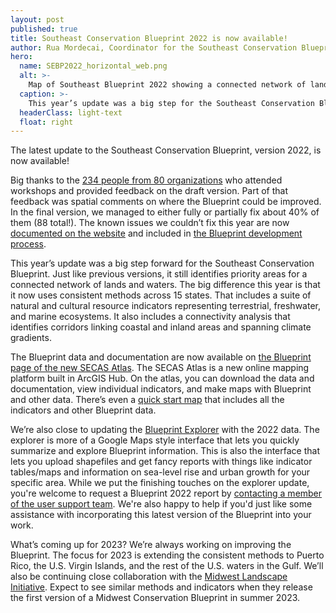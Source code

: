 ```yaml
---
layout: post
published: true
title: Southeast Conservation Blueprint 2022 is now available!
author: Rua Mordecai, Coordinator for the Southeast Conservation Blueprint
hero:
  name: SEBP2022_horizontal_web.png
  alt: >-
    Map of Southeast Blueprint 2022 showing a connected network of lands and waters in shades of purple and gray.
  caption: >-
    This year’s update was a big step for the Southeast Conservation Blueprint, using consistent methods and data across 15 states.
  headerClass: light-text
  float: right
---
```


The latest update to the Southeast Conservation Blueprint, version 2022, is now available!

Big thanks to the [234 people from 80 organizations](https://secassoutheast.org/2022/05/26/Blueprint-workshop-attendance-and-wording-poll-results.html) who attended workshops and provided feedback on the draft version. Part of that feedback was spatial comments on where the Blueprint could be improved. In the final version, we managed to either fully or partially fix about 40% of them (88 total!). The known issues we couldn’t fix this year are now [documented on the website](https://secassoutheast.org/blueprint-known-issues) and included in [the Blueprint development process](https://www.sciencebase.gov/catalog/file/get/62d5816fd34e87fffb2dda77?name=Southeast_Blueprint_2022_Development_Process.pdf).<!--more-->  

This year’s update was a big step forward for the Southeast Conservation Blueprint. Just like previous versions, it still identifies priority areas for a connected network of lands and waters. The big difference this year is that it now uses consistent methods across 15 states. That includes a suite of natural and cultural resource indicators representing terrestrial, freshwater, and marine ecosystems. It also includes a connectivity analysis that identifies corridors linking coastal and inland areas and spanning climate gradients.   

The Blueprint data and documentation are now available on [the Blueprint page of the new SECAS Atlas](https://secas-fws.hub.arcgis.com/pages/blueprint). The SECAS Atlas is a new online mapping platform built in ArcGIS Hub. On the atlas, you can download the data and documentation, view individual indicators, and make maps with Blueprint and other data. There’s even a [quick start map](https://fws.maps.arcgis.com/apps/mapviewer/index.html?webmap=29b8cf1e52f34b73b9bc2d336d1d8323) that includes all the indicators and other Blueprint data.

We’re also close to updating the [Blueprint Explorer](https://blueprint.geoplatform.gov/southeast/) with the 2022 data. The explorer is more of a Google Maps style interface that lets you quickly summarize and explore Blueprint information. This is also the interface that lets you upload shapefiles and get fancy reports with things like indicator tables/maps and information on sea-level rise and urban growth for your specific area. While we put the finishing touches on the explorer update, you're welcome to request a Blueprint 2022 report by [contacting a member of the user support team](https://secassoutheast.org/staff). We're also happy to help if you'd just like some assistance with incorporating this latest version of the Blueprint into your work.

What’s coming up for 2023? We’re always working on improving the Blueprint. The focus for 2023 is extending the consistent methods to Puerto Rico, the U.S. Virgin Islands, and the rest of the U.S. waters in the Gulf. We’ll also be continuing close collaboration with the [Midwest Landscape Initiative](https://www.mlimidwest.org/). Expect to see similar methods and indicators when they release the first version of a Midwest Conservation Blueprint in summer 2023.
